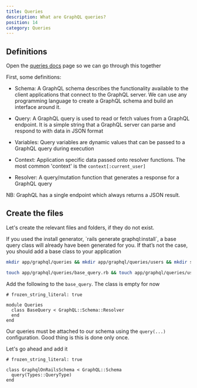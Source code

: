 ```yaml
---
title: Queries
description: What are GraphQL queries?
position: 14
category: Queries
---
```


## Definitions

Open the [queries docs](https://graphql-ruby.org/queries/executing_queries.html) page so we can go through this together

First, some definitions:

- Schema: A GraphQL schema describes the functionality available to the client applications that connect to the GraphQL server. We can use any programming language to create a GraphQL schema and build an interface around it.

- Query: A GraphQL query is used to read or fetch values from a GraphQL endpoint. It is a simple string that a GraphQL server can parse and respond to with data in JSON format

- Variables: Query variables are dynamic values that can be passed to a GraphQL query during execution

- Context: Application specific data passed onto resolver functions. The most common 'context' is the `context[:current_user]`

- Resolver: A query/mutation function that generates a response for a GraphQL query

NB: GraphQL has a single endpoint which always returns a JSON result.


## Create the files

Let's create the relevant files and folders, if they do not exist.

<alert>
If you used the install generator, `rails generate graphql:install`, a base query class will already have been generated for you. If that’s not the case, you should add a base class to your application
</alert>

```bash
mkdir app/graphql/queries && mkdir app/graphql/queries/users && mkdir spec/graphql/queries && mkdir spec/graphql/queries/users

touch app/graphql/queries/base_query.rb && touch app/graphql/queries/users/show.rb && spec/graphql/queries/users/show_spec.rb
```

Add the following to the `base_query`. The class is empty for now

```ruby[app/graphql/queries/base_query.rb]
# frozen_string_literal: true

module Queries
  class BaseQuery < GraphQL::Schema::Resolver
  end
end
```

Our queries must be attached to our schema using the `query(...)` configuration. Good thing is this is done only once.

Let's go ahead and add it


```ruby[app/graphql/graphql_on_rails_schema.rb]
# frozen_string_literal: true

class GraphqlOnRailsSchema < GraphQL::Schema
  query(Types::QueryType)
end
```
